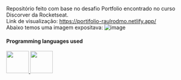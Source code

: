 Repositório feito com base no desafio Portfolio encontrado no curso Discorver da Rocketseat.
<br>
Link de visualização: https://portifolio-raulrodmo.netlify.app/
<br>
Abaixo temos uma imagem expositava:
![image](https://user-images.githubusercontent.com/102265187/194764849-7b0fd103-18e3-4ab4-abab-16f2f282d35b.png)
#### Programming languages used
<div>
      <a href="https://github.com/raulrodmo">
            <img id="html" src="https://cdn-icons-png.flaticon.com/512/1051/1051277.png" width="60" height="60"/>
            <img id="css" src="https://cdn-icons-png.flaticon.com/512/732/732190.png" width="60" height="60"/>
</div>
